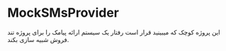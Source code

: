 # MockSMsProvider

این پروژه کوچک که میبینید قرار است رفتار یک سیستم ارائه پیامک را برای پروژه تند فروش شبیه سازی بکند.
